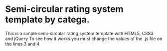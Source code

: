 # Semi-circular rating system template by catega.
This is a simple semi-circular rating system template with HTML5, CSS3 and jQuery
To see how it works you must change the values of the .js file on the lines 3 and 4
